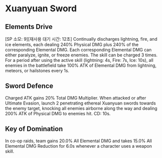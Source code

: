 # Xuanyuan Sword

## Elements Drive

[SP 소모: 9][재사용 대기 시간: 12초] Continually discharges lightning, fire, and ice elements, each dealing 240% Physical DMG plus 240% of the corresponding Elemental DMG. Each corresponding Elemental DMG can either paralyze, ignite, or freeze enemies. The skill can be charged 3 times.
For a period after using the active skill (lightning: 4s, Fire: 7s, Ice: 10s), all enemies in the battlefield take 100% ATK of Elemental DMG from lightning, meteors, or hailstones every 1s.

## Sword Defence

Charged ATK gains 20% Total DMG Multiplier. When attacked or after Ultimate Evasion, launch 2 penetrating ethereal Xuanyuan swords towards the enemy target, knocking all enemies airborne along the way and dealing 200% ATK of Physical DMG to enemies hit. CD: 10s.

## Key of Domination

In co-op raids, team gains 20.0% All Elemental DMG and takes 15.0% All Elemental DMG Reduction for 6.0s whenever a character uses a weapon skill.

